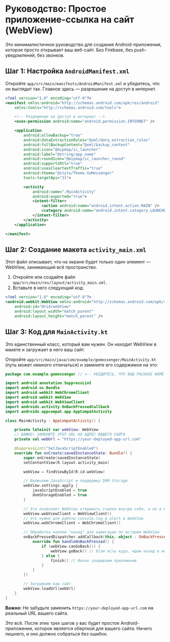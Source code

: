 # Руководство: Простое приложение-ссылка на сайт (WebView)

Это минималистичное руководство для создания Android-приложения, которое просто открывает ваш веб-сайт. Без Firebase, без push-уведомлений, без звонков.

## Шаг 1: Настройка `AndroidManifest.xml`

Откройте `app/src/main/manifests/AndroidManifest.xml` и убедитесь, что он выглядит так. Главное здесь — разрешение на доступ в интернет.

```xml
<?xml version="1.0" encoding="utf-8"?>
<manifest xmlns:android="http://schemas.android.com/apk/res/android"
    xmlns:tools="http://schemas.android.com/tools">

    <!-- Разрешение на доступ в интернет -->
    <uses-permission android:name="android.permission.INTERNET" />

    <application
        android:allowBackup="true"
        android:dataExtractionRules="@xml/data_extraction_rules"
        android:fullBackupContent="@xml/backup_content"
        android:icon="@mipmap/ic_launcher"
        android:label="@string/app_name"
        android:roundIcon="@mipmap/ic_launcher_round"
        android:supportsRtl="true"
        android:usesCleartextTraffic="true"
        android:theme="@style/Theme.GoMessenger"
        tools:targetApi="31">

        <activity
            android:name=".MainActivity"
            android:exported="true">
            <intent-filter>
                <action android:name="android.intent.action.MAIN" />
                <category android:name="android.intent.category.LAUNCHER" />
            </intent-filter>
        </activity>
    </application>

</manifest>
```

## Шаг 2: Создание макета `activity_main.xml`

Этот файл описывает, что на экране будет только один элемент — WebView, занимающий всё пространство.

1.  Откройте или создайте файл `app/src/main/res/layout/activity_main.xml`.
2.  Вставьте в него следующий код:

```xml
<?xml version="1.0" encoding="utf-8"?>
<android.webkit.WebView xmlns:android="http://schemas.android.com/apk/res/android"
    android:id="@+id/webView"
    android:layout_width="match_parent"
    android:layout_height="match_parent" />
```

## Шаг 3: Код для `MainActivity.kt`

Это единственный класс, который вам нужен. Он находит WebView в макете и загружает в него ваш сайт.

Откройте `app/src/main/java/com/example/gomessenger/MainActivity.kt` (путь может немного отличаться) и замените его содержимое на это:

```kotlin
package com.example.gomessenger // <-- УБЕДИТЕСЬ, ЧТО ВАШ PACKAGE NAME ПРАВИЛЬНЫЙ!

import android.annotation.SuppressLint
import android.os.Bundle
import android.webkit.WebChromeClient
import android.webkit.WebView
import android.webkit.WebViewClient
import androidx.activity.OnBackPressedCallback
import androidx.appcompat.app.AppCompatActivity

class MainActivity : AppCompatActivity() {

    private lateinit var webView: WebView
    // ВАЖНО! ЗАМЕНИТЕ ЭТОТ URL НА АДРЕС ВАШЕГО САЙТА
    private val webUrl = "https://your-deployed-app-url.com"

    @SuppressLint("SetJavaScriptEnabled")
    override fun onCreate(savedInstanceState: Bundle?) {
        super.onCreate(savedInstanceState)
        setContentView(R.layout.activity_main)

        webView = findViewById(R.id.webView)

        // Включаем JavaScript и поддержку DOM Storage
        webView.settings.apply {
            javaScriptEnabled = true
            domStorageEnabled = true
        }

        // Это позволяет WebView открывать ссылки внутри себя, а не в браузере
        webView.webViewClient = WebViewClient()
        // Это нужно для работы console.log и alert в WebView
        webView.webChromeClient = WebChromeClient()

        // Обработка кнопки "назад" для навигации по истории WebView
        onBackPressedDispatcher.addCallback(this, object : OnBackPressedCallback(true) {
            override fun handleOnBackPressed() {
                if (webView.canGoBack()) {
                    webView.goBack() // Если есть куда, идем назад в истории WebView
                } else {
                    finish() // Иначе закрываем приложение
                }
            }
        })

        // Загружаем ваш сайт
        webView.loadUrl(webUrl)
    }
}
```

**Важно:** Не забудьте заменить `https://your-deployed-app-url.com` на реальный URL вашего сайта.

Это всё. После этих трех шагов у вас будет простое Android-приложение, которое является оберткой для вашего сайта. Ничего лишнего, и оно должно собраться без ошибок.